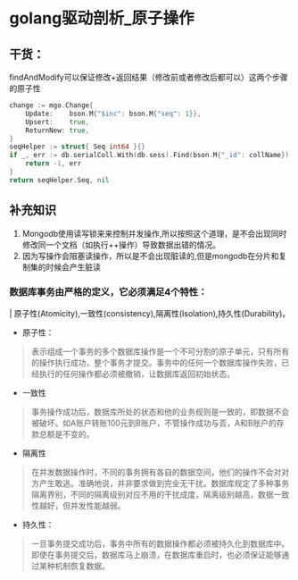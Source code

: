 # golang驱动剖析_原子操作

## 干货：
findAndModify可以保证修改+返回结果（修改前或者修改后都可以）这两个步骤的原子性

```go
change := mgo.Change{
    Update:    bson.M{"$inc": bson.M{"seq": 1}},
    Upsert:    true,
    ReturnNew: true,
}
seqHelper := struct{ Seq int64 }{}
if _, err := db.serialColl.With(db.sess).Find(bson.M{"_id": collName}).Apply(change, &seqHelper); err != nil {
    return -1, err
}
return seqHelper.Seq, nil

```

## 补充知识

1. Mongodb使用读写锁来来控制并发操作,所以按照这个道理，是不会出现同时修改同一个文档（如执行++操作）导致数据出错的情况。 
2. 因为写操作会阻塞读操作，所以是不会出现脏读的,但是mongodb在分片和复制集的时候会产生脏读

### 数据库事务由严格的定义，它必须满足4个特性：
| 原子性(Atomicity),一致性(consistency),隔离性(Isolation),持久性(Durability)。

* 原子性：

> 表示组成一个事务的多个数据库操作是一个不可分割的原子单元，只有所有的操作执行成功，整个事务才提交。事务中的任何一个数据库操作失败，已经执行的任何操作都必须被撤销，让数据库返回初始状态。

* 一致性

> 事务操作成功后，数据库所处的状态和他的业务规则是一致的，即数据不会被破坏。如A账户转账100元到B账户，不管操作成功与否，A和B账户的存款总额是不变的。

* 隔离性

> 在并发数据操作时，不同的事务拥有各自的数据空间，他们的操作不会对对方产生敢逃。准确地说，并非要求做到完全无干扰。数据库规定了多种事务隔离界别，不同的隔离级别对应不用的干扰成度，隔离级别越高，数据一致性越好，但并发性能越弱。

* 持久性：

> 一旦事务提交成功后，事务中所有的数据操作都必须被持久化到数据库中。即使在事务提交后，数据库马上崩溃，在数据库重启时，也必须保证能够通过某种机制恢复数据。